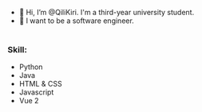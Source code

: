 - 👋 Hi, I’m @QiliKiri. I'm a third-year university student.
- 👀 I want to be a software engineer.<br><br>
### Skill:
- Python
- Java
- HTML & CSS
- Javascript
- Vue 2

<!---
QiliKiri/QiliKiri is a ✨ special ✨ repository because its `README.md` (this file) appears on your GitHub profile.
You can click the Preview link to take a look at your changes.
--->

